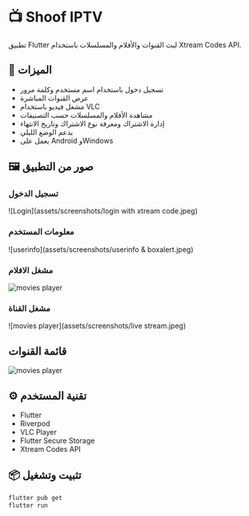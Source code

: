 # 📺 Shoof IPTV

تطبيق Flutter لبث القنوات والأفلام والمسلسلات باستخدام Xtream Codes API.

## 🚀 الميزات

- تسجيل دخول باستخدام اسم مستخدم وكلمة مرور
- عرض القنوات المباشرة
- مشغل فيديو باستخدام VLC
- مشاهدة الأفلام والمسلسلات حسب التصنيفات
- إدارة الاشتراك ومعرفة نوع الاشتراك وتاريخ الانتهاء
- يدعم الوضع الليلي
- يعمل على Android وWindows

## 🖼️ صور من التطبيق

### تسجيل الدخول
![Login](assets/screenshots/login with xtream code.jpeg)

### معلومات المستخدم 
![userinfo](assets/screenshots/userinfo & boxalert.jpeg)

### مشغل الافلام
![movies player](assets/screenshots/moviesplayer.jpeg)

### مشغل القناة
![movies player](assets/screenshots/live stream.jpeg)

##  قائمة القنوات
![movies player](assets/screenshots/channel.jpeg)



## ⚙️ تقنية المستخدم

- Flutter
- Riverpod
- VLC Player
- Flutter Secure Storage
- Xtream Codes API

## 📦 تثبيت وتشغيل

```bash
flutter pub get
flutter run
